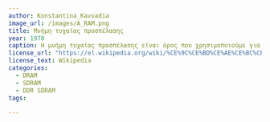```yaml
---
author: Konstantina_Kavvadia
image_url: /images/A_RAM.png
title: Μνήμη τυχαίας προσπέλασης
year: 1970
caption: Η μνήμη τυχαίας προσπέλασης είναι όρος που χρησιμοποιούμε για ηλεκτρονικές διατάξεις προσωρινής αποθήκευσης ψηφιακών δεδομένων (μνήμης υπολογιστή), οι οποίες επιτρέπουν πρόσβαση στα αποθηκευμένα δεδομένα στον ίδιο χρόνο οπουδήποτε και αν βρίσκονται αυτά, δηλαδή με «τυχαία πρόσβαση».
license_url: "https://el.wikipedia.org/wiki/%CE%9C%CE%BD%CE%AE%CE%BC%CE%B7_%CF%84%CF%85%CF%87%CE%B1%CE%AF%CE%B1%CF%82_%CF%80%CF%81%CE%BF%CF%83%CF%80%CE%AD%CE%BB%CE%B1%CF%83%CE%B7%CF%82#/media/%CE%91%CF%81%CF%87%CE%B5%CE%AF%CE%BF:SDRAM.jpg" 
license_text: Wikipedia 
categories:
  - DRAM
  - SDRAM
  - DDR SDRAM
tags:
 
---
```

